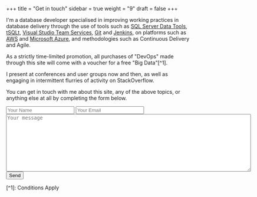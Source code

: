 +++
title = "Get in touch"
sidebar =  true
weight =  "9"
draft = false
+++

I'm a database developer specialised in improving working practices in database delivery through the use of tools such as [SQL Server Data Tools](https://blogs.msdn.microsoft.com/ssdt/), [tSQLt](http://tsqlt.org/), [Visual Studio Team Services](https://www.visualstudio.com/team-services/), [Git](https://git-scm.com/) and [Jenkins](https://jenkins.io/), on platforms such as [AWS](https://aws.amazon.com/) and [Microsoft Azure](https://azure.microsoft.com), and methodologies such as Continuous Delivery and Agile. 

As a strictly time-limited promotion, all purchases of "DevOps" made through this site will come with a voucher for a free "Big Data"[^1].

I present at conferences and user groups now and then, as well as engaging in intermittent flurries of activity on StackOverflow.

You can get in touch with me about this site, any of the above topics, or anything else at all by completing the form below.

<form action="https://formspree.io/contactform@arapaima.uk"
      method="POST">
    <input type="text" name="name" placeholder="Your Name">
    <input type="email" name="_replyto"placeholder = "Your Email">
    <br/>
    <textarea rows="10" cols="80" name="message" placeholder="Your message"></textarea><br/>
    <input type="text" name="_gotcha" style="display:none"/>
    <input type="submit" value="Send">
</form> 
[^1]: Conditions Apply

